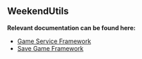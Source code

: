 ## WeekendUtils

**Relevant documentation can be found here:**
- [Game Service Framework](https://github.com/barzb/UnrealWeekendUtils/wiki/WeekendUtils:-Game-Service-Framework)
- [Save Game Framework](https://github.com/barzb/UnrealWeekendUtils/wiki/WeekendUtils:-Save-Game-Framework)
